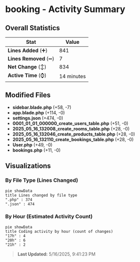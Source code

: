# booking - Activity Summary 

## Overall Statistics

| Stat                   | Value                                                             |
| ---------------------- | ----------------------------------------------------------------- |
| **Lines Added** (➕)   | 841                                          |
| **Lines Removed** (➖) | 7                                        |
| **Net Change** (↕)    | 834                |
| **Active Time** (⌚)   | 14 minutes |


## Modified Files
- **sidebar.blade.php** (+58, -7)
- **app.blade.php** (+114, -0)
- **settings.json** (+474, -0)
- **0001_01_01_000000_create_users_table.php** (+51, -0)
- **2025_05_16_132008_create_rooms_table.php** (+28, -0)
- **2025_05_16_132046_create_products_table.php** (+28, -0)
- **2025_05_16_132110_create_bookings_table.php** (+28, -0)
- **User.php** (+49, -0)
- **bookings.php** (+11, -0)

## Visualizations

### By File Type (Lines Changed)

```mermaid
pie showData
title Lines changed by file type
".php" : 374
".json" : 474
```

### By Hour (Estimated Activity Count)

```mermaid
pie showData
title Coding activity by hour (count of changes)
"17h" : 4
"20h" : 6
"21h" : 2
```


> **Last Updated:** 5/16/2025, 9:41:23 PM